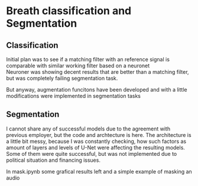 # Breath classification and Segmentation
## Classification
Initial plan was to see if a matching filter with an reference signal is comparable with similar working filter based on a neuronet  
Neuroner was showing decent results that are better than a matching filter, but was completely failing segmentation task.

But anyway, augmentation funcitons have been developed and with a little modifications were implemented in segmentation tasks

## Segmentation
I cannot share any of successful models due to the agreement with previous employer, but the code and archtecture is here. The architecture is a little bit messy, because I was constantly checking, how such factors as amount of layers and levels of U-Net were affecting the resulting models.
Some of them were quite successful, but was not implemented due to political situation and financing issues.

In mask.ipynb some grafical results left and a simple example of masking an audio
